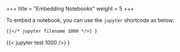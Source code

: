+++
title = "Embedding Notebooks"
weight = 5
+++

To embed a notebook, you can use the `jupyter` shortcode as below:

```markdown
{{</* jupyter filename 1000 */>} }
```

{{< jupyter test 1000 />} }

